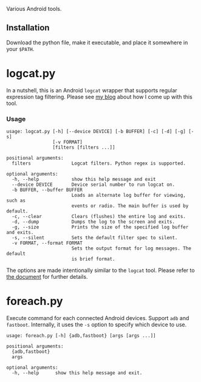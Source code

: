 Various Android tools.

## Installation
Download the python file, make it executable, and place it somewhere in
your `$PATH`.


# logcat.py

In a nutshell, this is an Android `logcat` wrapper that supports regular
expression tag filtering. Please see [my blog][blog] about how I come up with
this tool.

### Usage
```
usage: logcat.py [-h] [--device DEVICE] [-b BUFFER] [-c] [-d] [-g] [-s]
                 [-v FORMAT]
                 [filters [filters ...]]

positional arguments:
  filters               Logcat filters. Python regex is supported.

optional arguments:
  -h, --help            show this help message and exit
  --device DEVICE       Device serial number to run logcat on.
  -b BUFFER, --buffer BUFFER
                        Loads an alternate log buffer for viewing, such as
                        events or radio. The main buffer is used by default.
  -c, --clear           Clears (flushes) the entire log and exits.
  -d, --dump            Dumps the log to the screen and exits.
  -g, --size            Prints the size of the specified log buffer and exits.
  -s, --silent          Sets the default filter spec to silent.
  -v FORMAT, --format FORMAT
                        Sets the output format for log messages. The default
                        is brief format.
```
The options are made intentionally similar to the `logcat` tool. Please refer to
[the document][logcat] for further details.


# foreach.py

Execute command for each connected Android devices. Support `adb` and
`fastboot`. Internally, it uses the `-s` option to specify which device to use.

```
usage: foreach.py [-h] {adb,fastboot} [args [args ...]]

positional arguments:
  {adb,fastboot}
  args

optional arguments:
  -h, --help      show this help message and exit.
```

[logcat]: http://developer.android.com/tools/debugging/debugging-log.html
[blog]: http://jhshi.me/2014/10/03/regular-expression-support-in-android-logcat-tag-filters/
